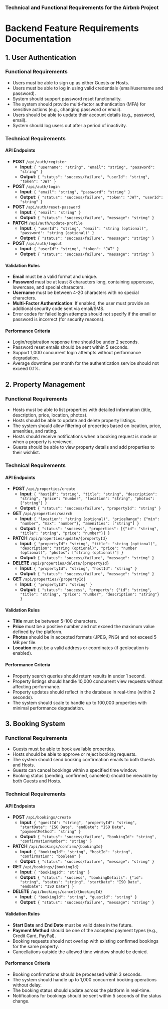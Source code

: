 ### Technical and Functional Requirements for the Airbnb Project

# Backend Feature Requirements Documentation

## 1. User Authentication

### Functional Requirements
   - Users must be able to sign up as either Guests or Hosts.
   - Users must be able to log in using valid credentials (email/username and password).
   - System should support password reset functionality.
   - The system should provide multi-factor authentication (MFA) for sensitive actions (e.g., changing password or email).
   - Users should be able to update their account details (e.g., password, email).
   - System should log users out after a period of inactivity.

### Technical Requirements

#### API Endpoints
   - **POST** `/api/auth/register`
     - **Input**: `{ "username": "string", "email": "string", "password": "string" }`
     - **Output**: `{ "status": "success/failure", "userId": "string", "token": "JWT" }`
   - **POST** `/api/auth/login`
     - **Input**: `{ "email": "string", "password": "string" }`
     - **Output**: `{ "status": "success/failure", "token": "JWT", "userId": "string" }`
   - **POST** `/api/auth/reset-password`
     - **Input**: `{ "email": "string" }`
     - **Output**: `{ "status": "success/failure", "message": "string" }`
   - **PATCH** `/api/auth/update-profile`
     - **Input**: `{ "userId": "string", "email": "string (optional)", "password": "string (optional)" }`
     - **Output**: `{ "status": "success/failure", "message": "string" }`
   - **POST** `/api/auth/logout`
     - **Input**: `{ "userId": "string", "token": "JWT" }`
     - **Output**: `{ "status": "success/failure", "message": "string" }`

#### Validation Rules
   - **Email** must be a valid format and unique.
   - **Password** must be at least 8 characters long, containing uppercase, lowercase, and special characters.
   - **Username** must be between 4-20 characters with no special characters.
   - **Multi-Factor Authentication**: If enabled, the user must provide an additional security code sent via email/SMS.
   - Error codes for failed login attempts should not specify if the email or password is incorrect (for security reasons).

#### Performance Criteria
   - Login/registration response time should be under 2 seconds.
   - Password reset emails should be sent within 5 seconds.
   - Support 1,000 concurrent login attempts without performance degradation.
   - Average downtime per month for the authentication service should not exceed 0.1%.

## 2. Property Management

### Functional Requirements
   - Hosts must be able to list properties with detailed information (title, description, price, location, photos).
   - Hosts should be able to update and delete property listings.
   - The system should allow filtering of properties based on location, price, amenities, and rating.
   - Hosts should receive notifications when a booking request is made or when a property is reviewed.
   - Guests should be able to view property details and add properties to their wishlist.

### Technical Requirements

#### API Endpoints
   - **POST** `/api/properties/create`
     - **Input**: `{ "hostId": "string", "title": "string", "description": "string", "price": "number", "location": "string", "photos": ["string"] }`
     - **Output**: `{ "status": "success/failure", "propertyId": "string" }`
   - **GET** `/api/properties/search`
     - **Input**: `{ "location": "string (optional)", "priceRange": {"min": "number", "max": "number"}, "amenities": ["string"] }`
     - **Output**: `{ "status": "success", "properties": [{"id": "string", "title": "string", "price": "number"}] }`
   - **PATCH** `/api/properties/update/{propertyId}`
     - **Input**: `{ "propertyId": "string", "title": "string (optional)", "description": "string (optional)", "price": "number (optional)", "photos": ["string (optional)"] }`
     - **Output**: `{ "status": "success/failure", "message": "string" }`
   - **DELETE** `/api/properties/delete/{propertyId}`
     - **Input**: `{ "propertyId": "string", "hostId": "string" }`
     - **Output**: `{ "status": "success/failure", "message": "string" }`
   - **GET** `/api/properties/{propertyId}`
     - **Input**: `{ "propertyId": "string" }`
     - **Output**: `{ "status": "success", "property": {"id": "string", "title": "string", "price": "number", "description": "string"} }`

#### Validation Rules
   - **Title** must be between 5-100 characters.
   - **Price** must be a positive number and not exceed the maximum value defined by the platform.
   - **Photos** should be in accepted formats (JPEG, PNG) and not exceed 5 MB per file.
   - **Location** must be a valid address or coordinates (if geolocation is enabled).

#### Performance Criteria
   - Property search queries should return results in under 1 second.
   - Property listings should handle 10,000 concurrent view requests without affecting performance.
   - Property updates should reflect in the database in real-time (within 2 seconds).
   - The system should scale to handle up to 100,000 properties with minimal performance degradation.

## 3. Booking System

### Functional Requirements
   - Guests must be able to book available properties.
   - Hosts should be able to approve or reject booking requests.
   - The system should send booking confirmation emails to both Guests and Hosts.
   - Guests can cancel bookings within a specified time window.
   - Booking status (pending, confirmed, canceled) should be viewable by both Guests and Hosts.

### Technical Requirements

#### API Endpoints
   - **POST** `/api/bookings/create`
     - **Input**: `{ "guestId": "string", "propertyId": "string", "startDate": "ISO Date", "endDate": "ISO Date", "paymentMethod": "string" }`
     - **Output**: `{ "status": "success/failure", "bookingId": "string", "confirmationNumber": "string" }`
   - **PATCH** `/api/bookings/confirm/{bookingId}`
     - **Input**: `{ "bookingId": "string", "hostId": "string", "confirmation": "boolean" }`
     - **Output**: `{ "status": "success/failure", "message": "string" }`
   - **GET** `/api/bookings/{bookingId}`
     - **Input**: `{ "bookingId": "string" }`
     - **Output**: `{ "status": "success", "bookingDetails": {"id": "string", "status": "string", "startDate": "ISO Date", "endDate": "ISO Date"} }`
   - **DELETE** `/api/bookings/cancel/{bookingId}`
     - **Input**: `{ "bookingId": "string", "guestId": "string" }`
     - **Output**: `{ "status": "success/failure", "message": "string" }`

#### Validation Rules
   - **Start Date** and **End Date** must be valid dates in the future.
   - **Payment Method** should be one of the accepted payment types (e.g., Credit Card, PayPal).
   - Booking requests should not overlap with existing confirmed bookings for the same property.
   - Cancellations outside the allowed time window should be denied.

#### Performance Criteria
   - Booking confirmations should be processed within 3 seconds.
   - The system should handle up to 1,000 concurrent booking operations without delay.
   - The booking status should update across the platform in real-time.
   - Notifications for bookings should be sent within 5 seconds of the status change.


